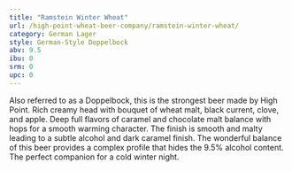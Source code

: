 ```yaml
---
title: "Ramstein Winter Wheat"
url: /high-point-wheat-beer-company/ramstein-winter-wheat/
category: German Lager
style: German-Style Doppelbock
abv: 9.5
ibu: 0
srm: 0
upc: 0
---
```

Also referred to as a Doppelbock, this is the strongest beer made by High Point. Rich creamy head with bouquet of wheat malt, black current, clove, and apple. Deep full flavors of caramel and chocolate malt balance with hops for a smooth warming character. The finish is smooth and malty leading to a subtle alcohol and dark caramel finish. The wonderful balance of this beer provides a complex profile that hides the 9.5% alcohol content. The perfect companion for a cold winter night.
